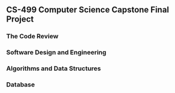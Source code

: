 ## CS-499 Computer Science Capstone Final Project

### The Code Review

### Software Design and Engineering

### Algorithms and Data Structures

### Database
